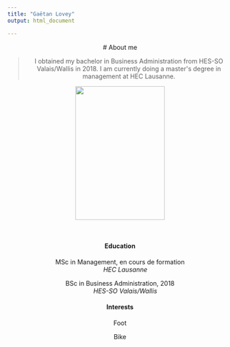 ```yaml
---
title: "Gaëtan Lovey"
output: html_document

---
```

<center> 
# About me

> I obtained my bachelor in Business Administration from HES-SO Valais/Wallis in 2018. 
> I am currently doing a master's degree in management at HEC Lausanne. 



<p align="center">
  <img src="/profile.png" width="200" height="300"/>
</p>

<p>&nbsp; </p>


<div class="container">
   <div class="col-lg-6 col-md-6 col-sm-12 col-xs-12">
   
#### **Education** 

<i class="fas fa-graduation-cap fa-pulse"></i> MSc in Management, en cours de formation 
<br/>      *HEC Lausanne*

<i class="fas fa-graduation-cap"></i> BSc in Business Administration, 2018 
<br/>      *HES-SO Valais/Wallis*

<center>  
   </div>
   <div class="col-lg-6 col-md-6 col-sm-12 col-xs-12">
   
#### **Interests** 
    
<i class="far fa-futbol"></i> Foot 

<i class="fas fa-bicycle"></i> Bike
   </div>
<div>

